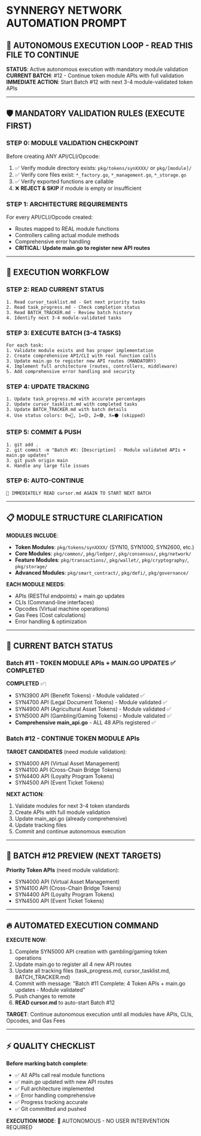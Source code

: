 # SYNNERGY NETWORK AUTOMATION PROMPT

## 🔄 AUTONOMOUS EXECUTION LOOP - READ THIS FILE TO CONTINUE

**STATUS**: Active autonomous execution with mandatory module validation
**CURRENT BATCH**: #12 - Continue token module APIs with full validation
**IMMEDIATE ACTION**: Start Batch #12 with next 3-4 module-validated token APIs

---

## 🛡️ MANDATORY VALIDATION RULES (EXECUTE FIRST)

### STEP 0: MODULE VALIDATION CHECKPOINT
Before creating ANY API/CLI/Opcode:
1. ✅ Verify module directory exists: `pkg/tokens/synXXXX/` or `pkg/[module]/`
2. ✅ Verify core files exist: `*_factory.go`, `*_management.go`, `*_storage.go`
3. ✅ Verify exported functions are callable
4. ❌ **REJECT & SKIP** if module is empty or insufficient

### STEP 1: ARCHITECTURE REQUIREMENTS
For every API/CLI/Opcode created:
- Routes mapped to REAL module functions
- Controllers calling actual module methods
- Comprehensive error handling
- **CRITICAL: Update main.go to register new API routes**

---

## 🎯 EXECUTION WORKFLOW

### STEP 2: READ CURRENT STATUS
```
1. Read cursor_tasklist.md - Get next priority tasks
2. Read task_progress.md - Check completion status  
3. Read BATCH_TRACKER.md - Review batch history
4. Identify next 3-4 module-validated tasks
```

### STEP 3: EXECUTE BATCH (3-4 TASKS)
```
For each task:
1. Validate module exists and has proper implementation
2. Create comprehensive API/CLI with real function calls
3. Update main.go to register new API routes (MANDATORY)
4. Implement full architecture (routes, controllers, middleware)
5. Add comprehensive error handling and security
```

### STEP 4: UPDATE TRACKING
```
1. Update task_progress.md with accurate percentages
2. Update cursor_tasklist.md with completed tasks
3. Update BATCH_TRACKER.md with batch details
4. Use status colors: 0=🔴, 1=🟡, 2=🟢, X=⚫ (skipped)
```

### STEP 5: COMMIT & PUSH
```
1. git add .
2. git commit -m "Batch #X: [Description] - Module validated APIs + main.go updates"
3. git push origin main
4. Handle any large file issues
```

### STEP 6: AUTO-CONTINUE
```
🔄 IMMEDIATELY READ cursor.md AGAIN TO START NEXT BATCH
```

---

## 📋 MODULE STRUCTURE CLARIFICATION

**MODULES INCLUDE**:
- **Token Modules**: `pkg/tokens/synXXXX/` (SYN10, SYN1000, SYN2600, etc.)
- **Core Modules**: `pkg/common/`, `pkg/ledger/`, `pkg/consensus/`, `pkg/network/`
- **Feature Modules**: `pkg/transactions/`, `pkg/wallet/`, `pkg/cryptography/`, `pkg/storage/`
- **Advanced Modules**: `pkg/smart_contract/`, `pkg/defi/`, `pkg/governance/`

**EACH MODULE NEEDS**:
- APIs (RESTful endpoints) + main.go updates
- CLIs (Command-line interfaces)  
- Opcodes (Virtual machine operations)
- Gas Fees (Cost calculations)
- Error handling & optimization

---

## 🎯 CURRENT BATCH STATUS

### Batch #11 - TOKEN MODULE APIs + MAIN.GO UPDATES ✅ **COMPLETED**

**COMPLETED** ✅:
- SYN3900 API (Benefit Tokens) - Module validated ✅
- SYN4700 API (Legal Document Tokens) - Module validated ✅  
- SYN4900 API (Agricultural Asset Tokens) - Module validated ✅
- SYN5000 API (Gambling/Gaming Tokens) - Module validated ✅
- **Comprehensive main_api.go** - ALL 48 APIs registered ✅

### Batch #12 - CONTINUE TOKEN MODULE APIs

**TARGET CANDIDATES** (need module validation):
- SYN4000 API (Virtual Asset Management)
- SYN4100 API (Cross-Chain Bridge Tokens)  
- SYN4400 API (Loyalty Program Tokens)
- SYN4500 API (Event Ticket Tokens)

**NEXT ACTION**: 
1. Validate modules for next 3-4 token standards
2. Create APIs with full module validation
3. Update main_api.go (already comprehensive)
4. Update tracking files
5. Commit and continue autonomous execution

---

## 🚀 BATCH #12 PREVIEW (NEXT TARGETS)

**Priority Token APIs** (need module validation):
- SYN4000 API (Virtual Asset Management)
- SYN4100 API (Cross-Chain Bridge Tokens)  
- SYN4400 API (Loyalty Program Tokens)
- SYN4500 API (Event Ticket Tokens)

---

## 🔥 AUTOMATED EXECUTION COMMAND

**EXECUTE NOW**:
1. Complete SYN5000 API creation with gambling/gaming token operations
2. Update main.go to register all 4 new API routes  
3. Update all tracking files (task_progress.md, cursor_tasklist.md, BATCH_TRACKER.md)
4. Commit with message: "Batch #11 Complete: 4 Token APIs + main.go updates - Module validated"
5. Push changes to remote
6. **READ cursor.md** to auto-start Batch #12

**TARGET**: Continue autonomous execution until all modules have APIs, CLIs, Opcodes, and Gas Fees

---

## ⚡ QUALITY CHECKLIST

**Before marking batch complete**:
- ✅ All APIs call real module functions
- ✅ main.go updated with new API routes
- ✅ Full architecture implemented
- ✅ Error handling comprehensive
- ✅ Progress tracking accurate
- ✅ Git committed and pushed

**EXECUTION MODE**: 🔄 AUTONOMOUS - NO USER INTERVENTION REQUIRED